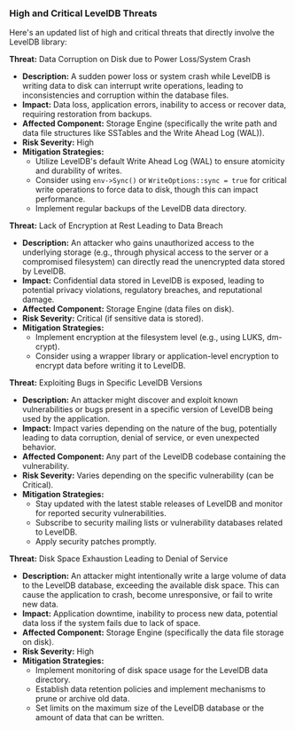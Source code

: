 ### High and Critical LevelDB Threats

Here's an updated list of high and critical threats that directly involve the LevelDB library:

**Threat:** Data Corruption on Disk due to Power Loss/System Crash
*   **Description:** A sudden power loss or system crash while LevelDB is writing data to disk can interrupt write operations, leading to inconsistencies and corruption within the database files.
*   **Impact:** Data loss, application errors, inability to access or recover data, requiring restoration from backups.
*   **Affected Component:** Storage Engine (specifically the write path and data file structures like SSTables and the Write Ahead Log (WAL)).
*   **Risk Severity:** High
*   **Mitigation Strategies:**
    *   Utilize LevelDB's default Write Ahead Log (WAL) to ensure atomicity and durability of writes.
    *   Consider using `env->Sync()` or `WriteOptions::sync = true` for critical write operations to force data to disk, though this can impact performance.
    *   Implement regular backups of the LevelDB data directory.

**Threat:** Lack of Encryption at Rest Leading to Data Breach
*   **Description:** An attacker who gains unauthorized access to the underlying storage (e.g., through physical access to the server or a compromised filesystem) can directly read the unencrypted data stored by LevelDB.
*   **Impact:** Confidential data stored in LevelDB is exposed, leading to potential privacy violations, regulatory breaches, and reputational damage.
*   **Affected Component:** Storage Engine (data files on disk).
*   **Risk Severity:** Critical (if sensitive data is stored).
*   **Mitigation Strategies:**
    *   Implement encryption at the filesystem level (e.g., using LUKS, dm-crypt).
    *   Consider using a wrapper library or application-level encryption to encrypt data before writing it to LevelDB.

**Threat:** Exploiting Bugs in Specific LevelDB Versions
*   **Description:** An attacker might discover and exploit known vulnerabilities or bugs present in a specific version of LevelDB being used by the application.
*   **Impact:**  Impact varies depending on the nature of the bug, potentially leading to data corruption, denial of service, or even unexpected behavior.
*   **Affected Component:** Any part of the LevelDB codebase containing the vulnerability.
*   **Risk Severity:** Varies depending on the specific vulnerability (can be Critical).
*   **Mitigation Strategies:**
    *   Stay updated with the latest stable releases of LevelDB and monitor for reported security vulnerabilities.
    *   Subscribe to security mailing lists or vulnerability databases related to LevelDB.
    *   Apply security patches promptly.

**Threat:** Disk Space Exhaustion Leading to Denial of Service
*   **Description:** An attacker might intentionally write a large volume of data to the LevelDB database, exceeding the available disk space. This can cause the application to crash, become unresponsive, or fail to write new data.
*   **Impact:** Application downtime, inability to process new data, potential data loss if the system fails due to lack of space.
*   **Affected Component:** Storage Engine (specifically the data file storage on disk).
*   **Risk Severity:** High
*   **Mitigation Strategies:**
    *   Implement monitoring of disk space usage for the LevelDB data directory.
    *   Establish data retention policies and implement mechanisms to prune or archive old data.
    *   Set limits on the maximum size of the LevelDB database or the amount of data that can be written.